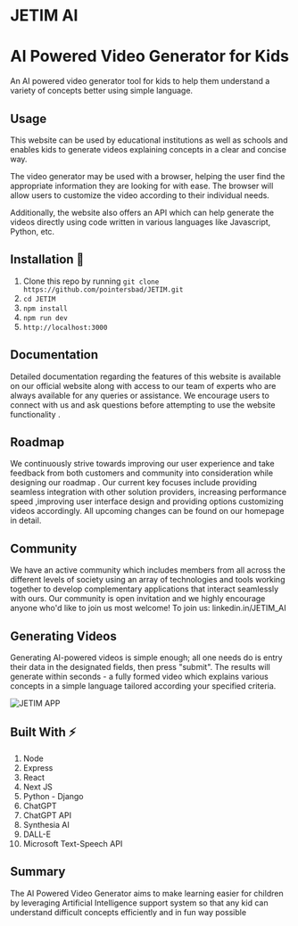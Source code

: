 # JETIM AI
# AI Powered Video Generator for Kids
An AI powered video generator tool for kids to help them understand a variety of concepts better using simple language.

## Usage
This website can be used by educational institutions as well as schools and enables kids to generate videos explaining concepts in a clear and concise way. 

The video generator may be used with a browser, helping the user find the appropriate information they are looking for with ease. The browser will allow users to customize the video according to their individual needs. 

Additionally, the website also offers an API which can help generate the videos directly using code written in various languages like Javascript, Python, etc. 

## Installation :wrench:

1. Clone this repo by running `git clone https://github.com/pointersbad/JETIM.git`
2. `cd JETIM`
3. `npm install`
4. `npm run dev`
5. `http://localhost:3000`

## Documentation 
Detailed documentation regarding the features of this website is available on our official website along with access to our team of experts who are always available for any queries or assistance. We encourage users to connect with us and ask questions before attempting to use the website functionality .  

 ## Roadmap 
We continuously strive towards improving our user experience and take feedback from both customers and community into consideration while designing our roadmap . Our current key focuses include providing seamless integration with other solution providers, increasing performance speed ,improving user interface design and providing options customizing videos accordingly. All upcoming changes can be found on our homepage in detail.   

 ## Community 
We have an active community which includes members from all across the different levels of society using an array of technologies and tools working together to develop complementary applications that interact seamlessly with ours. Our community is open invitation and we highly encourage anyone who'd like to join us most welcome! To join us: linkedin.in/JETIM_AI 

 ## Generating Videos  
Generating AI-powered videos is simple enough; all one needs do is entry their data in the designated fields, then press "submit". The results will generate within seconds - a fully formed video which explains various concepts in a simple language tailored according your specified criteria.

![JETIM APP](https://github.com/pointersbad/JETIM/blob/main/public/JETIM.png)

## Built With :zap:
1. Node
2. Express
3. React
4. Next JS
5. Python - Django
6. ChatGPT
7. ChatGPT API
8. Synthesia AI
9. DALL-E
10. Microsoft Text-Speech API

 ## Summary  
The AI Powered Video Generator aims to make learning easier for children by leveraging Artificial Intelligence support system so that any kid can understand difficult concepts efficiently and in fun way possible
